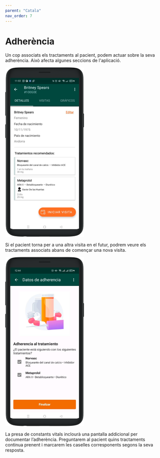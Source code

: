 ```yaml
---
parent: "Catala"
nav_order: 7
---
```


# Adherència

Un cop associats els tractaments al pacient, podem actuar sobre la seva adherència. Això afecta algunes seccions de l'aplicació.


<img src="../assets/treatment-patient.png" width="50%">

Si el pacient torna per a una altra visita en el futur, podrem veure els tractaments associats abans de començar una nova visita.

<img src="../assets/take-vitals-adherence.png" width="50%">

La presa de constants vitals inclourà una pantalla addicional per documentar l’adherència. Preguntarem al pacient quins tractaments continua prenent i marcarem les caselles corresponents segons la seva resposta.
